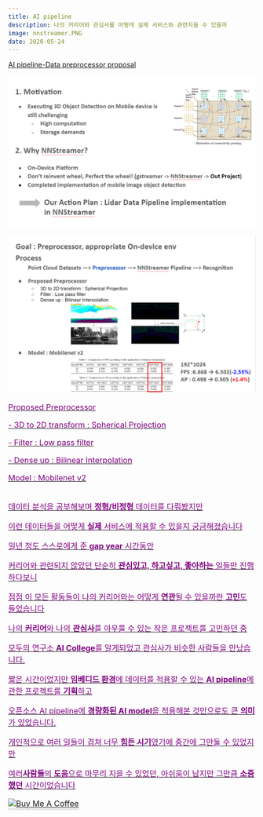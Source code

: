 ```yaml
---
title: AI pipeline
description: 나의 커리어와 관심사를 어떻게 실제 서비스와 관련지을 수 있을까
image: nnstreamer.PNG
date: 2020-05-24
---
```


<a href="https://github.com/nnstreamer-preprocessor">AI pipeline-Data preprocessor proposal


<font size="3" color="purple">
<p><img src="https://github.com/hayleyshim/hayleyshim.github.io/blob/master/assets/images/projects/nnstreamer2.PNG?raw=true">  
<p><img src="https://github.com/hayleyshim/hayleyshim.github.io/blob/master/assets/images/projects/nnstreamer3.PNG?raw=true">  
<p>Proposed Preprocessor
<p>- 3D to 2D transform : Spherical Projection
<p>- Filter : Low pass filter
<p>- Dense up : Bilinear Interpolation
<p>Model : Mobilenet v2 
<br>
<br>  
<p>데이터 분석을 공부해보며 <b>정형/비정형</b> 데이터를 다뤄봤지만
<p>이런 데이터들을 어떻게 <b>실제</b> 서비스에 적용할 수 있을지 궁금해졌습니다
<p>일년 정도 스스로에게 준 <b>gap year</b> 시간동안 
<p>커리어와 관련되지 않았던 단순히 <b>관심있고, 하고싶고, 좋아하는</b> 일들만 진행하다보니
<p>점점 이 모든 활동들이 나의 커리어와는 어떻게 <b>연관</b>될 수 있을까란 <b>고민</b>도 들었습니다
<p>나의 <b>커리어</b>와 나의 <b>관심사</b>를 아우룰 수 있는 작은 프로젝트를 고민하던 중
<p>모두의 연구소 <b>AI College</b>를 알게되었고 관심사가 비슷한 사람들을 만났습니다.
<p>짧은 시간이었지만 <b>임베디드 환경</b>에 데이터를 적용할 수 있는 <b>AI pipeline</b>에 관한 프로젝트를 <b>기획</b>하고
<p>오픈소스 AI pipeline에 <b>경량화된 AI model</b>을 적용해본 것만으로도 큰 <b>의미</b>가 있었습니다.
<p>개인적으로 여러 일들이 겹쳐 너무 <b>힘든 시기</b>였기에 중간에 그만둘 수 있었지만 
<p>여러<b>사람들</b>의 <b>도움</b>으로 마무리 지을 수 있었던, 아쉬움이 남지만 그만큼 <b>소중했던</b> 시간이었습니다 
 
<a href="https://www.buymeacoffee.com/yhshim17" target="_blank"><img src="https://www.buymeacoffee.com/assets/img/custom_images/orange_img.png" alt="Buy Me A Coffee" style="height: 41px !important;width: 174px !important;box-shadow: 0px 3px 2px 0px rgba(190, 190, 190, 0.5) !important;-webkit-box-shadow: 0px 3px 2px 0px rgba(190, 190, 190, 0.5) !important;" ></a>

 
